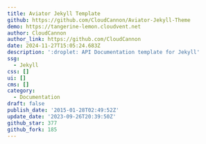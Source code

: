 ```yaml
---
title: Aviator Jekyll Template
github: https://github.com/CloudCannon/Aviator-Jekyll-Theme
demo: https://tangerine-lemon.cloudvent.net
author: CloudCannon
author_link: https://github.com/CloudCannon
date: 2024-11-27T15:05:24.683Z
description: ':droplet: API Documentation template for Jekyll'
ssg:
  - Jekyll
css: []
ui: []
cms: []
category:
  - Documentation
draft: false
publish_date: '2015-01-28T02:49:52Z'
update_date: '2023-09-26T20:39:50Z'
github_star: 377
github_fork: 185
---
```

